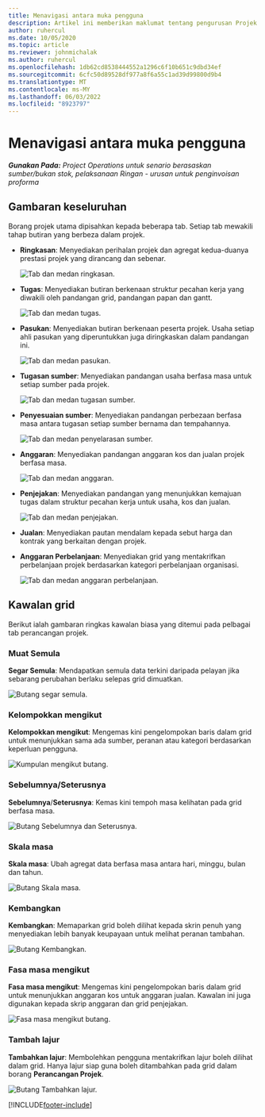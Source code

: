 ```yaml
---
title: Menavigasi antara muka pengguna
description: Artikel ini memberikan maklumat tentang pengurusan Projek dalam operasi Dynamics 365 Project.
author: ruhercul
ms.date: 10/05/2020
ms.topic: article
ms.reviewer: johnmichalak
ms.author: ruhercul
ms.openlocfilehash: 1db62cd8538444552a1296c6f10b651c9dbd34ef
ms.sourcegitcommit: 6cfc50d89528df977a8f6a55c1ad39d99800d9b4
ms.translationtype: MT
ms.contentlocale: ms-MY
ms.lasthandoff: 06/03/2022
ms.locfileid: "8923797"
---
```

# <a name="navigating-the-user-interface"></a>Menavigasi antara muka pengguna

_**Gunakan Pada:** Project Operations untuk senario berasaskan sumber/bukan stok, pelaksanaan Ringan - urusan untuk penginvoisan proforma_

## <a name="overview"></a>Gambaran keseluruhan

Borang projek utama dipisahkan kepada beberapa tab. Setiap tab mewakili tahap butiran yang berbeza dalam projek.

- **Ringkasan**: Menyediakan perihalan projek dan agregat kedua-duanya prestasi projek yang dirancang dan sebenar.

    ![Tab dan medan ringkasan.](media/navigation7.png)

- **Tugas**: Menyediakan butiran berkenaan struktur pecahan kerja yang diwakili oleh pandangan grid, pandangan papan dan gantt.

    ![Tab dan medan tugas.](media/navigation8.png)

- **Pasukan**: Menyediakan butiran berkenaan peserta projek. Usaha setiap ahli pasukan yang diperuntukkan juga diringkaskan dalam pandangan ini.

    ![Tab dan medan pasukan.](media/navigation9.png)

- **Tugasan sumber**: Menyediakan pandangan usaha berfasa masa untuk setiap sumber pada projek.

    ![Tab dan medan tugasan sumber.](media/navigation10.png)

- **Penyesuaian sumber**: Menyediakan pandangan perbezaan berfasa masa antara tugasan setiap sumber bernama dan tempahannya.

    ![Tab dan medan penyelarasan sumber.](media/navigation11.png)

- **Anggaran**: Menyediakan pandangan anggaran kos dan jualan projek berfasa masa.

    ![Tab dan medan anggaran.](media/navigation12.png)

- **Penjejakan**: Menyediakan pandangan yang menunjukkan kemajuan tugas dalam struktur pecahan kerja untuk usaha, kos dan jualan.

    ![Tab dan medan penjejakan.](media/navigation13.png)

- **Jualan**: Menyediakan pautan mendalam kepada sebut harga dan kontrak yang berkaitan dengan projek.

- **Anggaran Perbelanjaan**: Menyediakan grid yang mentakrifkan perbelanjaan projek berdasarkan kategori perbelanjaan organisasi.

    ![Tab dan medan anggaran perbelanjaan.](media/navigation14.png)

## <a name="grid-controls"></a>Kawalan grid

Berikut ialah gambaran ringkas kawalan biasa yang ditemui pada pelbagai tab perancangan projek.

### <a name="refresh"></a>Muat Semula

**Segar Semula**: Mendapatkan semula data terkini daripada pelayan jika sebarang perubahan berlaku selepas grid dimuatkan.

![Butang segar semula.](media/navigation7.png)

### <a name="group-by"></a>Kelompokkan mengikut

**Kelompokkan mengikut**: Mengemas kini pengelompokan baris dalam grid untuk menunjukkan sama ada sumber, peranan atau kategori berdasarkan keperluan pengguna.

![Kumpulan mengikut butang.](media/navigation6.png)

### <a name="previousnext"></a>Sebelumnya/Seterusnya

**Sebelumnya**/**Seterusnya**: Kemas kini tempoh masa kelihatan pada grid berfasa masa.

![Butang Sebelumnya dan Seterusnya.](media/navigation2.png)

### <a name="timescale"></a>Skala masa

**Skala masa**: Ubah agregat data berfasa masa antara hari, minggu, bulan dan tahun.

![Butang Skala masa.](media/navigation3.png)

### <a name="expand"></a>Kembangkan

**Kembangkan**: Memaparkan grid boleh dilihat kepada skrin penuh yang menyediakan lebih banyak keupayaan untuk melihat peranan tambahan.

![Butang Kembangkan.](media/navigation4.png)

### <a name="time-phase-by"></a>Fasa masa mengikut

**Fasa masa mengikut**: Mengemas kini pengelompokan baris dalam grid untuk menunjukkan anggaran kos untuk anggaran jualan. Kawalan ini juga digunakan kepada skrip anggaran dan grid penjejakan.

![Fasa masa mengikut butang.](media/navigation0.png)

### <a name="add-column"></a>Tambah lajur

**Tambahkan lajur**: Membolehkan pengguna mentakrifkan lajur boleh dilihat dalam grid. Hanya lajur siap guna boleh ditambahkan pada grid dalam borang **Perancangan Projek**.

![Butang Tambahkan lajur.](media/navigation5.png)


[!INCLUDE[footer-include](../includes/footer-banner.md)]